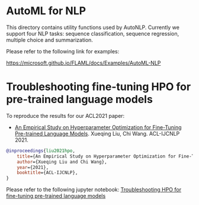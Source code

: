 # AutoML for NLP

This directory contains utility functions used by AutoNLP. Currently we support four NLP tasks: sequence classification, sequence regression, multiple choice and summarization. 

Please refer to the following link for examples:

https://microsoft.github.io/FLAML/docs/Examples/AutoML-NLP

# Troubleshooting fine-tuning HPO for pre-trained language models

To reproduce the results for our ACL2021 paper:

* [An Empirical Study on Hyperparameter Optimization for Fine-Tuning Pre-trained Language Models](https://arxiv.org/abs/2106.09204). Xueqing Liu, Chi Wang. ACL-IJCNLP 2021.

```bibtex
@inproceedings{liu2021hpo,
    title={An Empirical Study on Hyperparameter Optimization for Fine-Tuning Pre-trained Language Models},
    author={Xueqing Liu and Chi Wang},
    year={2021},
    booktitle={ACL-IJCNLP},
}
```

Please refer to the following jupyter notebook: [Troubleshooting HPO for fine-tuning pre-trained language models](https://github.com/microsoft/FLAML/blob/main/notebook/research/acl2021.ipynb)
